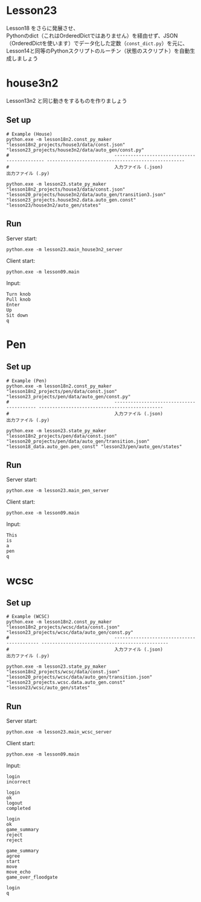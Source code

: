 # Lesson23

Lesson18 をさらに発展させ、  
Pythonのdict（これはOrderedDictではありません）を経由せず、JSON（OrderedDictを使います）でデータ化した定数（`const_dict.py`）を元に、Lesson14と同等のPythonスクリプトのルーチン（状態のスクリプト）を自動生成しましょう  

# house3n2

Lesson13n2 と同じ動きをするものを作りましょう  

## Set up

```shell
# Example (House)
python.exe -m lesson18n2.const_py_maker "lesson18n2_projects/house3/data/const.json" "lesson23_projects/house3n2/data/auto_gen/const.py"
#                                       -------------------------------------------- ---------------------------------------------------
#                                       入力ファイル (.json)                          出力ファイル (.py)

python.exe -m lesson23.state_py_maker "lesson18n2_projects/house3/data/const.json" "lesson20_projects/house3n2/data/auto_gen/transition3.json" "lesson23_projects.house3n2.data.auto_gen.const" "lesson23/house3n2/auto_gen/states"
```

## Run

Server start:  

```shell
python.exe -m lesson23.main_house3n2_server
```

Client start:  

```shell
python.exe -m lesson09.main
```

Input:  

```plain
Turn knob
Pull knob
Enter
Up
Sit down
q
```

# Pen

## Set up

```shell
# Example (Pen)
python.exe -m lesson18n2.const_py_maker "lesson18n2_projects/pen/data/const.json" "lesson23_projects/pen/data/auto_gen/const.py"
#                                       ----------------------------------------- ----------------------------------------------
#                                       入力ファイル (.json)                        出力ファイル (.py)

python.exe -m lesson23.state_py_maker "lesson18n2_projects/pen/data/const.json" "lesson20_projects/pen/data/auto_gen/transition.json" "lesson18_data.auto_gen.pen_const" "lesson23/pen/auto_gen/states"
```

## Run

Server start:  

```shell
python.exe -m lesson23.main_pen_server
```

Client start:  

```shell
python.exe -m lesson09.main
```

Input:  

```shell
This
is
a
pen
q
```

# wcsc
## Set up

```shell
# Example (WCSC)
python.exe -m lesson18n2.const_py_maker "lesson18n2_projects/wcsc/data/const.json" "lesson23_projects/wcsc/data/auto_gen/const.py"
#                                       ------------------------------------------ -----------------------------------------------
#                                       入力ファイル (.json)                        出力ファイル (.py)

python.exe -m lesson23.state_py_maker "lesson18n2_projects/wcsc/data/const.json" "lesson20_projects/wcsc/data/auto_gen/transition.json" "lesson23_projects.wcsc.data.auto_gen.const" "lesson23/wcsc/auto_gen/states"
```

## Run

Server start:  

```shell
python.exe -m lesson23.main_wcsc_server
```

Client start:  

```shell
python.exe -m lesson09.main
```

Input:  

```plain
login
incorrect

login
ok
logout
completed

login
ok
game_summary
reject
reject

game_summary
agree
start
move
move_echo
game_over_floodgate

login
q
```
